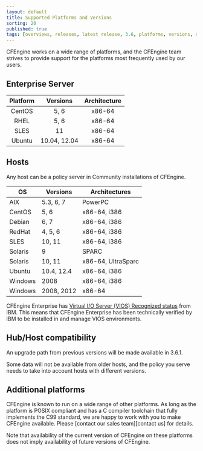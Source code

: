 ```yaml
---
layout: default
title: Supported Platforms and Versions
sorting: 20
published: true
tags: [overviews, releases, latest release, 3.6, platforms, versions, support]
---
```


CFEngine works on a wide range of platforms, and the CFEngine team strives to
provide support for the platforms most frequently used by our users.

## Enterprise Server ##

| Platform     | Versions   | Architecture    |
|:--------------:|:-----------:|:---------------:|
| CentOS 	| 5, 6 	| x86-64   |
| RHEL 	| 5, 6 	| x86-64   |
| SLES 	| 11 	| x86-64   |
| Ubuntu 	| 10.04, 12.04 	| x86-64   |


## Hosts ##

Any host can be a policy server in Community installations of CFEngine.

| OS              | Versions     | Architectures      |
|-----------------|--------------|--------------------|
| AIX 	| 5.3, 6, 7 	| PowerPC   |
| CentOS 	| 5, 6 	| x86-64, i386   |
| Debian 	| 6, 7 	| x86-64, i386   |
| RedHat 	| 4, 5, 6 	| x86-64, i386   |
| SLES 	| 10, 11 	| x86-64, i386   |
| Solaris 	| 9 	| SPARC   |
| Solaris 	| 10, 11 	| x86-64, UltraSparc   |
| Ubuntu 	| 10.4, 12.4 	| x86-64, i386   |
| Windows 	| 2008 	| x86-64, i386   |
| Windows 	| 2008, 2012 	| x86-64   |


CFEngine Enterprise has [Virtual I/O Server (VIOS) Recognized status](http://www.ibm.com/partnerworld/gsd/solutiondetails.do?solution=48493) from IBM.
This means that CFEngine Enterprise has been technically verified by IBM
to be installed in and manage VIOS environments.

## Hub/Host compatibility ##

An upgrade path from previous versions will be made available in 3.6.1.

Some data will not be available from older hosts, and the policy you serve
needs to take into account hosts with different versions.

## Additional platforms ##

CFEngine is known to run on a wide range of other platforms. As long as the
platform is POSIX compliant and has a C compiler toolchain that fully implements
the C99 standard, we are happy to work with you to make CFEngine available.
Please [contact our sales team][contact us] for details.

Note that availability of the current version of CFEngine on these platforms
does not imply availability of future versions of CFEngine.

